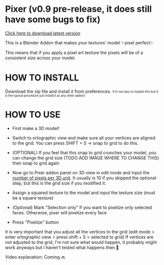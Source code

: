 # Pixer (v0.9 pre-release, it does still have some bugs to fix)

[Click here to download latest version](https://github.com/RabidTunes/pixeltexturizer/releases/download/0.9/RabidPixelTexturizer-0.9.zip)

This is a Blender Addon that makes your textures' model ✨pixel perfect✨

This means that if you apply a pixel art texture the pixels will be of a consistent size across your model.

# HOW TO INSTALL

Download the zip file and install it from preferences. <sub><sup>(I'm too lazy to explain this but it is the typical procedure just install it as any other addon)</sup></sub>

# HOW TO USE

- First make a 3D model!

- Switch to ortographic view and make sure all your vertices are aligned to the grid. You can press SHIFT + S -> snap to grid to do this.

- (OPTIONAL) If you feel that this snap to grid crunches your model, you can change the grid size (TODO ADD IMAGE WHERE TO CHANGE THIS) then snap to grid again

- Now go to Pixer addon panel on 3D view in edit mode and input the [number of pixels per 3D unit](https://github.com/RabidTunes/pixeltexturizer/blob/main/FAQ.md). It usually is 10 if you skipped the optional step, but this is the grid size if you modified it.

- Assign a squared texture to the model and input the texture size (must be a square texture)

- (Optional) Mark "Selection only" if you want to pixelize only selected faces. Otherwise, pixer will pixelize every face

- Press "Pixelize" button

It is very important that you adjust all the vertices to the grid (edit mode > enter ortographic view > press shift + S > selected to grid)
If vertices are not adjusted to the grid, I'm not sure what would happen, it probably might work anyways but I haven't tested what happens then 👀

Video explanation: Coming 🔜
